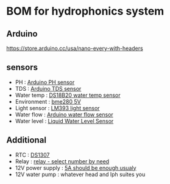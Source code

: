# BOM for hydrophonics system

## Arduino
https://store.arduino.cc/usa/nano-every-with-headers

## sensors
- PH : [Arduino PH sensor](https://www.ebay.com/itm/Liquid-PH0-14-Value-Detect-Sensor-Module-PH-Electrode-Probe-BNC-for-Arduino-B2AD/402258555337?hash=item5da87a71c9:g:0QQAAOSwEZdaCXOQ)
- TDS : [Arduino TDS sensor](https://www.ebay.com/itm/KEYESTUDIO-Water-Quality-TDS-Meter-Total-Dissolved-Solids-Sensor-for-Arduino/133098507777?ssPageName=STRK%3AMEBIDX%3AIT&_trksid=p2057872.m2749.l2649)
- Water temp : [DS18B20 water temp sensor](https://www.ebay.com/itm/1M-Waterproof-DS18B20-Digital-Thermal-Probe-Temperature-Sensor-NEW-For-Arduino/264323735585?epid=0&hash=item3d8aec2021:g:KFgAAOSwD8pc29Rc)
- Environment : [bme280 5V](https://www.ebay.com/itm/BME280-Atmospheric-Pressure-Sensor-Humidity-Temperature-Sensor-Breakout-Arduino/143651303256?hash=item217248ef58:g:mcMAAOSwPF9cc1cr)
- Light sensor : [LM393 light sensor](https://www.ebay.com/itm/LM393-light-Sensor-Module-3-3-5V-input-light-Sensor-for-Arduino-Raspberry-pi/131535153142?hash=item1ea01b27f6:g:FioAAOSwl8NVe6~1)
- Water flow : [Arduino water flow sensor](https://www.ebay.com/itm/1-2-Water-Flow-Sensor-Control-Effect-Flowmeter-Hall-1-30L-min-For-Arduino-NNY/402306097333?hash=item5dab4fe0b5:g:ciwAAOSwru9bD-ly)
- Water level : [Liquid Water Level Sensor](https://www.aliexpress.com/item/4000265498553.html?spm=a2g0s.9042311.0.0.4ad64c4dIRAbRB)

## Additional
- RTC : [DS1307](https://www.aliexpress.com/item/32847581114.html?spm=a2g0s.9042311.0.0.4ad64c4dIRAbRB)
- Relay : [relay - select number by need](https://www.ebay.com/itm/1-2-4-8-16-Channel-Relay-Module-5V-Optocoupler-LED-for-Arduino-PiC-ARM-AVR/401633680360?hash=item5d833b9be8:g:xR4AAOSwSlpb69sH)
- 12V power supply : [5A should be enough usualy](https://www.ebay.com/itm/5V-12V24V-Lighting-Transformer-5A-10A-Switching-Power-Supply-60W-120W-150W-360W/254262560641?hash=item3b333ac781:g:VxEAAOSwX4FdAgqN)
- 12V water pump : whatever head and lph suites you